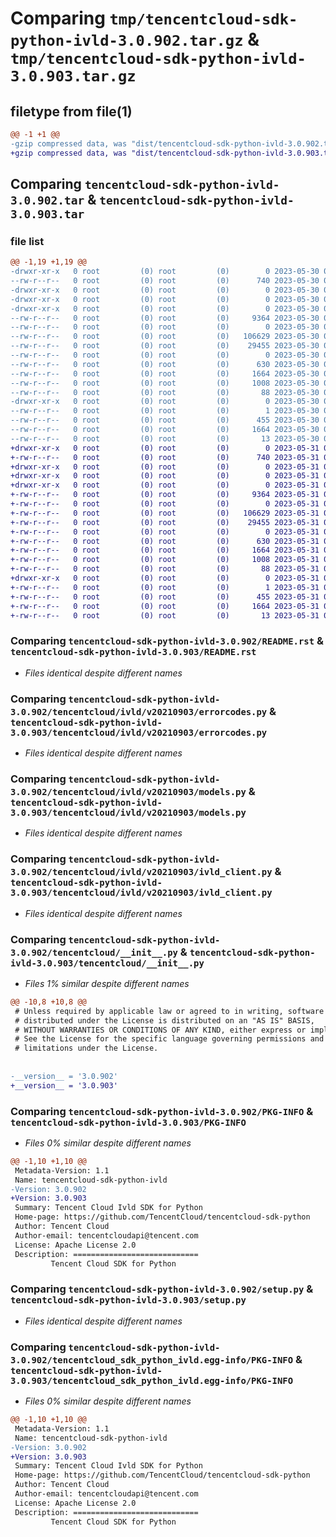 # Comparing `tmp/tencentcloud-sdk-python-ivld-3.0.902.tar.gz` & `tmp/tencentcloud-sdk-python-ivld-3.0.903.tar.gz`

## filetype from file(1)

```diff
@@ -1 +1 @@
-gzip compressed data, was "dist/tencentcloud-sdk-python-ivld-3.0.902.tar", last modified: Tue May 30 00:26:17 2023, max compression
+gzip compressed data, was "dist/tencentcloud-sdk-python-ivld-3.0.903.tar", last modified: Wed May 31 02:14:30 2023, max compression
```

## Comparing `tencentcloud-sdk-python-ivld-3.0.902.tar` & `tencentcloud-sdk-python-ivld-3.0.903.tar`

### file list

```diff
@@ -1,19 +1,19 @@
-drwxr-xr-x   0 root         (0) root         (0)        0 2023-05-30 00:26:17.000000 tencentcloud-sdk-python-ivld-3.0.902/
--rw-r--r--   0 root         (0) root         (0)      740 2023-05-30 00:26:17.000000 tencentcloud-sdk-python-ivld-3.0.902/README.rst
-drwxr-xr-x   0 root         (0) root         (0)        0 2023-05-30 00:26:17.000000 tencentcloud-sdk-python-ivld-3.0.902/tencentcloud/
-drwxr-xr-x   0 root         (0) root         (0)        0 2023-05-30 00:26:17.000000 tencentcloud-sdk-python-ivld-3.0.902/tencentcloud/ivld/
-drwxr-xr-x   0 root         (0) root         (0)        0 2023-05-30 00:26:17.000000 tencentcloud-sdk-python-ivld-3.0.902/tencentcloud/ivld/v20210903/
--rw-r--r--   0 root         (0) root         (0)     9364 2023-05-30 00:26:17.000000 tencentcloud-sdk-python-ivld-3.0.902/tencentcloud/ivld/v20210903/errorcodes.py
--rw-r--r--   0 root         (0) root         (0)        0 2023-05-30 00:26:17.000000 tencentcloud-sdk-python-ivld-3.0.902/tencentcloud/ivld/v20210903/__init__.py
--rw-r--r--   0 root         (0) root         (0)   106629 2023-05-30 00:26:17.000000 tencentcloud-sdk-python-ivld-3.0.902/tencentcloud/ivld/v20210903/models.py
--rw-r--r--   0 root         (0) root         (0)    29455 2023-05-30 00:26:17.000000 tencentcloud-sdk-python-ivld-3.0.902/tencentcloud/ivld/v20210903/ivld_client.py
--rw-r--r--   0 root         (0) root         (0)        0 2023-05-30 00:26:17.000000 tencentcloud-sdk-python-ivld-3.0.902/tencentcloud/ivld/__init__.py
--rw-r--r--   0 root         (0) root         (0)      630 2023-05-30 00:26:17.000000 tencentcloud-sdk-python-ivld-3.0.902/tencentcloud/__init__.py
--rw-r--r--   0 root         (0) root         (0)     1664 2023-05-30 00:26:17.000000 tencentcloud-sdk-python-ivld-3.0.902/PKG-INFO
--rw-r--r--   0 root         (0) root         (0)     1008 2023-05-30 00:26:17.000000 tencentcloud-sdk-python-ivld-3.0.902/setup.py
--rw-r--r--   0 root         (0) root         (0)       88 2023-05-30 00:26:17.000000 tencentcloud-sdk-python-ivld-3.0.902/setup.cfg
-drwxr-xr-x   0 root         (0) root         (0)        0 2023-05-30 00:26:17.000000 tencentcloud-sdk-python-ivld-3.0.902/tencentcloud_sdk_python_ivld.egg-info/
--rw-r--r--   0 root         (0) root         (0)        1 2023-05-30 00:26:17.000000 tencentcloud-sdk-python-ivld-3.0.902/tencentcloud_sdk_python_ivld.egg-info/dependency_links.txt
--rw-r--r--   0 root         (0) root         (0)      455 2023-05-30 00:26:17.000000 tencentcloud-sdk-python-ivld-3.0.902/tencentcloud_sdk_python_ivld.egg-info/SOURCES.txt
--rw-r--r--   0 root         (0) root         (0)     1664 2023-05-30 00:26:17.000000 tencentcloud-sdk-python-ivld-3.0.902/tencentcloud_sdk_python_ivld.egg-info/PKG-INFO
--rw-r--r--   0 root         (0) root         (0)       13 2023-05-30 00:26:17.000000 tencentcloud-sdk-python-ivld-3.0.902/tencentcloud_sdk_python_ivld.egg-info/top_level.txt
+drwxr-xr-x   0 root         (0) root         (0)        0 2023-05-31 02:14:30.000000 tencentcloud-sdk-python-ivld-3.0.903/
+-rw-r--r--   0 root         (0) root         (0)      740 2023-05-31 02:14:30.000000 tencentcloud-sdk-python-ivld-3.0.903/README.rst
+drwxr-xr-x   0 root         (0) root         (0)        0 2023-05-31 02:14:30.000000 tencentcloud-sdk-python-ivld-3.0.903/tencentcloud/
+drwxr-xr-x   0 root         (0) root         (0)        0 2023-05-31 02:14:30.000000 tencentcloud-sdk-python-ivld-3.0.903/tencentcloud/ivld/
+drwxr-xr-x   0 root         (0) root         (0)        0 2023-05-31 02:14:30.000000 tencentcloud-sdk-python-ivld-3.0.903/tencentcloud/ivld/v20210903/
+-rw-r--r--   0 root         (0) root         (0)     9364 2023-05-31 02:14:30.000000 tencentcloud-sdk-python-ivld-3.0.903/tencentcloud/ivld/v20210903/errorcodes.py
+-rw-r--r--   0 root         (0) root         (0)        0 2023-05-31 02:14:30.000000 tencentcloud-sdk-python-ivld-3.0.903/tencentcloud/ivld/v20210903/__init__.py
+-rw-r--r--   0 root         (0) root         (0)   106629 2023-05-31 02:14:30.000000 tencentcloud-sdk-python-ivld-3.0.903/tencentcloud/ivld/v20210903/models.py
+-rw-r--r--   0 root         (0) root         (0)    29455 2023-05-31 02:14:30.000000 tencentcloud-sdk-python-ivld-3.0.903/tencentcloud/ivld/v20210903/ivld_client.py
+-rw-r--r--   0 root         (0) root         (0)        0 2023-05-31 02:14:30.000000 tencentcloud-sdk-python-ivld-3.0.903/tencentcloud/ivld/__init__.py
+-rw-r--r--   0 root         (0) root         (0)      630 2023-05-31 02:14:30.000000 tencentcloud-sdk-python-ivld-3.0.903/tencentcloud/__init__.py
+-rw-r--r--   0 root         (0) root         (0)     1664 2023-05-31 02:14:30.000000 tencentcloud-sdk-python-ivld-3.0.903/PKG-INFO
+-rw-r--r--   0 root         (0) root         (0)     1008 2023-05-31 02:14:30.000000 tencentcloud-sdk-python-ivld-3.0.903/setup.py
+-rw-r--r--   0 root         (0) root         (0)       88 2023-05-31 02:14:30.000000 tencentcloud-sdk-python-ivld-3.0.903/setup.cfg
+drwxr-xr-x   0 root         (0) root         (0)        0 2023-05-31 02:14:30.000000 tencentcloud-sdk-python-ivld-3.0.903/tencentcloud_sdk_python_ivld.egg-info/
+-rw-r--r--   0 root         (0) root         (0)        1 2023-05-31 02:14:30.000000 tencentcloud-sdk-python-ivld-3.0.903/tencentcloud_sdk_python_ivld.egg-info/dependency_links.txt
+-rw-r--r--   0 root         (0) root         (0)      455 2023-05-31 02:14:30.000000 tencentcloud-sdk-python-ivld-3.0.903/tencentcloud_sdk_python_ivld.egg-info/SOURCES.txt
+-rw-r--r--   0 root         (0) root         (0)     1664 2023-05-31 02:14:30.000000 tencentcloud-sdk-python-ivld-3.0.903/tencentcloud_sdk_python_ivld.egg-info/PKG-INFO
+-rw-r--r--   0 root         (0) root         (0)       13 2023-05-31 02:14:30.000000 tencentcloud-sdk-python-ivld-3.0.903/tencentcloud_sdk_python_ivld.egg-info/top_level.txt
```

### Comparing `tencentcloud-sdk-python-ivld-3.0.902/README.rst` & `tencentcloud-sdk-python-ivld-3.0.903/README.rst`

 * *Files identical despite different names*

### Comparing `tencentcloud-sdk-python-ivld-3.0.902/tencentcloud/ivld/v20210903/errorcodes.py` & `tencentcloud-sdk-python-ivld-3.0.903/tencentcloud/ivld/v20210903/errorcodes.py`

 * *Files identical despite different names*

### Comparing `tencentcloud-sdk-python-ivld-3.0.902/tencentcloud/ivld/v20210903/models.py` & `tencentcloud-sdk-python-ivld-3.0.903/tencentcloud/ivld/v20210903/models.py`

 * *Files identical despite different names*

### Comparing `tencentcloud-sdk-python-ivld-3.0.902/tencentcloud/ivld/v20210903/ivld_client.py` & `tencentcloud-sdk-python-ivld-3.0.903/tencentcloud/ivld/v20210903/ivld_client.py`

 * *Files identical despite different names*

### Comparing `tencentcloud-sdk-python-ivld-3.0.902/tencentcloud/__init__.py` & `tencentcloud-sdk-python-ivld-3.0.903/tencentcloud/__init__.py`

 * *Files 1% similar despite different names*

```diff
@@ -10,8 +10,8 @@
 # Unless required by applicable law or agreed to in writing, software
 # distributed under the License is distributed on an "AS IS" BASIS,
 # WITHOUT WARRANTIES OR CONDITIONS OF ANY KIND, either express or implied.
 # See the License for the specific language governing permissions and
 # limitations under the License.
 
 
-__version__ = '3.0.902'
+__version__ = '3.0.903'
```

### Comparing `tencentcloud-sdk-python-ivld-3.0.902/PKG-INFO` & `tencentcloud-sdk-python-ivld-3.0.903/PKG-INFO`

 * *Files 0% similar despite different names*

```diff
@@ -1,10 +1,10 @@
 Metadata-Version: 1.1
 Name: tencentcloud-sdk-python-ivld
-Version: 3.0.902
+Version: 3.0.903
 Summary: Tencent Cloud Ivld SDK for Python
 Home-page: https://github.com/TencentCloud/tencentcloud-sdk-python
 Author: Tencent Cloud
 Author-email: tencentcloudapi@tencent.com
 License: Apache License 2.0
 Description: ============================
         Tencent Cloud SDK for Python
```

### Comparing `tencentcloud-sdk-python-ivld-3.0.902/setup.py` & `tencentcloud-sdk-python-ivld-3.0.903/setup.py`

 * *Files identical despite different names*

### Comparing `tencentcloud-sdk-python-ivld-3.0.902/tencentcloud_sdk_python_ivld.egg-info/PKG-INFO` & `tencentcloud-sdk-python-ivld-3.0.903/tencentcloud_sdk_python_ivld.egg-info/PKG-INFO`

 * *Files 0% similar despite different names*

```diff
@@ -1,10 +1,10 @@
 Metadata-Version: 1.1
 Name: tencentcloud-sdk-python-ivld
-Version: 3.0.902
+Version: 3.0.903
 Summary: Tencent Cloud Ivld SDK for Python
 Home-page: https://github.com/TencentCloud/tencentcloud-sdk-python
 Author: Tencent Cloud
 Author-email: tencentcloudapi@tencent.com
 License: Apache License 2.0
 Description: ============================
         Tencent Cloud SDK for Python
```

